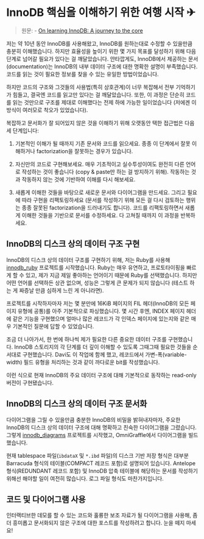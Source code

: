# InnoDB 핵심을 이해하기 위한 여행 시작 ✈

> 원문: - [On learning InnoDB: A journey to the core](https://blog.jcole.us/2013/01/02/on-learning-innodb-a-journey-to-the-core/)

저는 약 10년 동안 InnoDB를 사용해왔고, InnoDB를 원하는대로 수정할 수 있을만큼 충분히 이해했습니다. 하지만 효율성을 높이기 위한 몇 가지 목표를 달성하기 위해 다음 단계로 넘어갈 필요가 있다는 걸 깨달았습니다. 안타깝게도, InnoDB에서 제공하는 문서(documentation)는 InnoDB의 내부 데이터 구조에 대한 명확한 설명이 부족했습니다. 코드를 읽는 것이 필요한 정보를 찾을 수 있는 유일한 방법이었습니다.

하지만 코드의 구조와 그것들의 사용법(특히 상호관계)이 너무 복잡해서 전부 기억하기가 힘들고, 결국엔 코드를 읽고만 있다는 걸 깨달았습니다. 또한, 이 과정은 단순히 코드를 읽는 것만으로 구조를 제대로 이해했다는 전제 하에 가능한 일이었습니다 (저에겐 이 방식이 여러모로 착오가 있었습니다). 

복잡하고 문서화가 잘 되어있지 않은 것을 이해하기 위해 오랫동안 택한 접근법은 다음 세 단계입니다:

1. 기본적인 이해가 될 때까지 기존 문서와 코드를 읽으세요. 종종 이 단계에서 잘못 이해하거나 factorization을 잘못하는 경우가 있습니다.

2. 자신만의 코드로 구현해보세요. 매우 기초적이고 실수투성이여도 완전히 다른 언어로 작성하는 것이 좋습니다 (copy & paste만 하는 걸 방지하기 위해). 작동하는 것과 작동하지 않는 것에 기반하여 이해를 다시 해보세요.

3. 새롭게 이해한 것들을 바탕으로 새로운 문서와 다이어그램을 만드세요. 그리고 필요에 따라 구현을 리팩토링하세요 (문서를 작성하기 위해 모든 걸 다시 검토하는 행위는 종종 잘못된 factorization을 드러내기도 합니다). 코드를 리팩토링하면서 새롭게 이해한 것들을 기반으로 문서를 수정하세요. 다 고쳐질 때까지 이 과정을 반복하세요.

## InnoDB의 디스크 상의 데이터 구조 구현

InnoDB의 디스크 상의 데이터 구조를 구현하기 위해, 저는 Ruby를 사용해 [innodb_ruby](http://github.com/jeremycole/innodb_ruby) 프로젝트를 시작했습니다. Ruby는 매우 유연하고, 프로토타이핑을 빠르게 할 수 있고, 제가 지금 제일 좋아하는 언어이기 때문에 Ruby를 선택했습니다. 하지만 어떤 언어를 선택하든 상관 없으며, 성능은 그렇게 큰 문제가 되지 않습니다 (테스트 하는 게 짜증날 만큼 심하게 느린 게 아니라면). 

프로젝트를 시작하자마자 저는 몇 분만에 16KiB 페이지의 FIL 헤더(InnoDB의 모든 페이지 유형에 공통)를 아주 기본적으로 파싱했습니다. 몇 시간 후엔, INDEX 페이지 헤더에 같은 기능을 구현했으며 얼마나 많은 레코드가 각 인덱스 페이지에 있는지와 같은 매우 기본적인 질문에 답할 수 있었습니다. 

조금 더 나아가서, 한 번에 하나씩 제가 필요한 다른 중요한 데이터 구조를 구현했습니다. InnoDB 스토리지의 각 단계를 더 깊이 이해할 수 있도록 그때그때 필요한 것들을 순서대로 구현했습니다. Davi도 이 작업에 함께 했고, 레코드에서 가변-폭(variable-width) 필드 유형을 처리하는 것과 같이 까다로운 bit를 작성했습니다. 

이런 식으로 현재 InnoDB의 주요 데이터 구조에 대해 기본적으로 동작하는 read-only 버전이 구현됐습니다.

## InnoDB의 디스크 상의 데이터 구조 문서화

다이어그램을 그릴 수 있을만큼 충분한 InnoDB의 비밀을 밝혀내자마자, 주요한 InnoDB의 디스크 상의 데이터 구조에 대해 명확하고 친숙한 다이어그램을 그렸습니다. 그렇게 [innodb_diagrams](http://github.com/jeremycole/innodb_diagrams) 프로젝트를 시작했고, OmniGraffle에서 다이어그램을 빌드했습니다.

현재 tablespace 파일(`ibdataX` 및 `*.ibd` 파일)의 디스크 기반 저장 형식은 대부분 Barracuda 형식의 테이블(COMPACT 레코드 포함)로 설명되어 있습니다. Antelope 형식(REDUNDANT 레코드 포함) 및 InnoDB 압축 테이블에 해당하는 문서를 작성하기 위해선 해야할 일이 여전히 많습니다. 로그 파일 형식도 마찬가지입니다.

## 코드 및 다이어그램 사용

인터랙티브한 데모를 할 수 있는 코드와 훌륭한 보조 자료가 될 다이어그램을 사용해, 좀 더 흥미롭고 문서화되지 않은 구조에 대한 포스트를 작성하려고 합니다. 눈을 떼지 마세요!